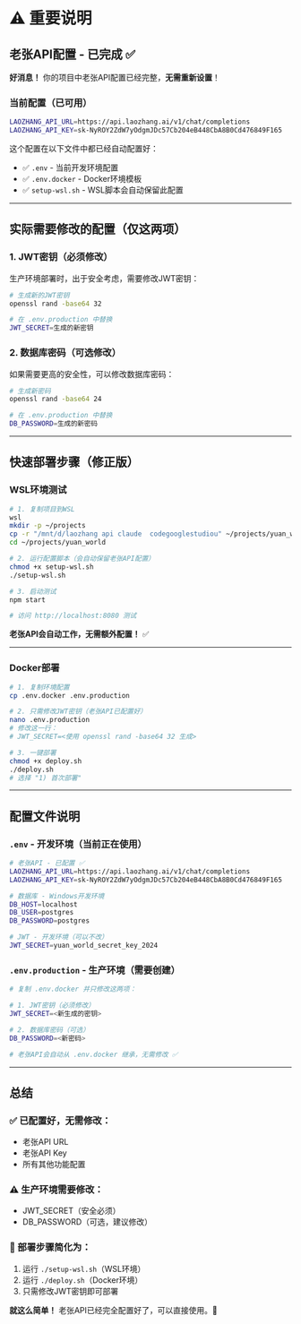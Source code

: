 # ⚠️ 重要说明

## 老张API配置 - 已完成 ✅

**好消息！** 你的项目中老张API配置已经完整，**无需重新设置**！

### 当前配置（已可用）

```bash
LAOZHANG_API_URL=https://api.laozhang.ai/v1/chat/completions
LAOZHANG_API_KEY=sk-NyROY2ZdW7yOdgmJDc57Cb204eB448CbA8B0Cd476849F165
```

这个配置在以下文件中都已经自动配置好：
- ✅ `.env` - 当前开发环境配置
- ✅ `.env.docker` - Docker环境模板
- ✅ `setup-wsl.sh` - WSL脚本会自动保留此配置

---

## 实际需要修改的配置（仅这两项）

### 1. JWT密钥（必须修改）

生产环境部署时，出于安全考虑，需要修改JWT密钥：

```bash
# 生成新的JWT密钥
openssl rand -base64 32

# 在 .env.production 中替换
JWT_SECRET=生成的新密钥
```

### 2. 数据库密码（可选修改）

如果需要更高的安全性，可以修改数据库密码：

```bash
# 生成新密码
openssl rand -base64 24

# 在 .env.production 中替换
DB_PASSWORD=生成的新密码
```

---

## 快速部署步骤（修正版）

### WSL环境测试

```bash
# 1. 复制项目到WSL
wsl
mkdir -p ~/projects
cp -r "/mnt/d/laozhang api claude  codegooglestudiou" ~/projects/yuan_world
cd ~/projects/yuan_world

# 2. 运行配置脚本（会自动保留老张API配置）
chmod +x setup-wsl.sh
./setup-wsl.sh

# 3. 启动测试
npm start

# 访问 http://localhost:8080 测试
```

**老张API会自动工作，无需额外配置！** ✅

---

### Docker部署

```bash
# 1. 复制环境配置
cp .env.docker .env.production

# 2. 只需修改JWT密钥（老张API已配置好）
nano .env.production
# 修改这一行：
# JWT_SECRET=<使用 openssl rand -base64 32 生成>

# 3. 一键部署
chmod +x deploy.sh
./deploy.sh
# 选择 "1) 首次部署"
```

---

## 配置文件说明

### `.env` - 开发环境（当前正在使用）
```bash
# 老张API - 已配置 ✅
LAOZHANG_API_URL=https://api.laozhang.ai/v1/chat/completions
LAOZHANG_API_KEY=sk-NyROY2ZdW7yOdgmJDc57Cb204eB448CbA8B0Cd476849F165

# 数据库 - Windows开发环境
DB_HOST=localhost
DB_USER=postgres
DB_PASSWORD=postgres

# JWT - 开发环境（可以不改）
JWT_SECRET=yuan_world_secret_key_2024
```

### `.env.production` - 生产环境（需要创建）
```bash
# 复制 .env.docker 并只修改这两项：

# 1. JWT密钥（必须修改）
JWT_SECRET=<新生成的密钥>

# 2. 数据库密码（可选）
DB_PASSWORD=<新密码>

# 老张API会自动从 .env.docker 继承，无需修改 ✅
```

---

## 总结

### ✅ 已配置好，无需修改：
- 老张API URL
- 老张API Key
- 所有其他功能配置

### ⚠️ 生产环境需要修改：
- JWT_SECRET（安全必须）
- DB_PASSWORD（可选，建议修改）

### 🚀 部署步骤简化为：
1. 运行 `./setup-wsl.sh`（WSL环境）
2. 运行 `./deploy.sh`（Docker环境）
3. 只需修改JWT密钥即可部署

**就这么简单！** 老张API已经完全配置好了，可以直接使用。🎉
